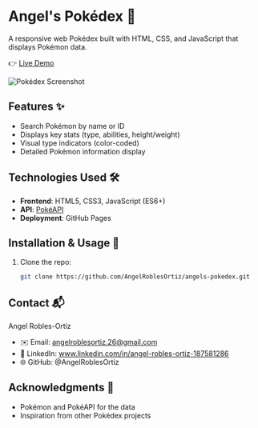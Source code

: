 # Angel's Pokédex 🌟

A responsive web Pokédex built with HTML, CSS, and JavaScript that displays Pokémon data. 

👉 [Live Demo](https://angelroblesortiz.github.io/angels-pokedex/code/index.html) 

![Pokédex Screenshot](./angels-pokedex/images/preview.png) <!-- Add your screenshot file and path here -->

## Features ✨
- Search Pokémon by name or ID
- Displays key stats (type, abilities, height/weight)
- Visual type indicators (color-coded)
- Detailed Pokémon information display

## Technologies Used 🛠️
- **Frontend**: HTML5, CSS3, JavaScript (ES6+)
- **API**: [PokéAPI](https://pokeapi.co/) 
- **Deployment**: GitHub Pages

## Installation & Usage 🚀
1. Clone the repo:
   ```bash
   git clone https://github.com/AngelRoblesOrtiz/angels-pokedex.git

## Contact 📬
Angel Robles-Ortiz
- ✉️ Email: angelroblesortiz.26@gmail.com
- 💼 LinkedIn: www.linkedin.com/in/angel-robles-ortiz-187581286
- 🌐 GitHub: @AngelRoblesOrtiz

## Acknowledgments 🙏
- Pokémon and PokéAPI for the data
- Inspiration from other Pokédex projects
